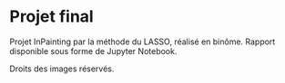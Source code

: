 # Projet final 

Projet InPainting par la méthode du LASSO, réalisé en binôme.
Rapport disponible sous forme de Jupyter Notebook.

Droits des images réservés.
